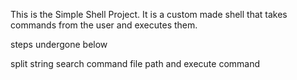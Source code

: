This is the Simple Shell Project. It is a custom made shell that takes commands
from the user and executes them.

steps undergone below

split string
search command file path
and execute command
